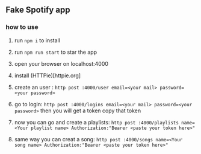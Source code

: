 ## Fake Spotify app

### how to use

1. run `npm i` to install

2.  run `npm run start` to star the app

3. open your browser on localhost:4000

4. install (HTTPie)[httpie.org]

4. create an user :
`http post :4000/user email=<your mail> password=<your password>`

5. go to login: 
`http post :4000/logins email=<your mail> password=<your password>`
then you will get a token
copy that token

6. now you can go and create a playlists:
`http post :4000/playlists name=<Your playlist name> Authorization:"Bearer <paste your token here>"`

7. same way you can creat a song:
`http post :4000/songs name=<Your song name> Authorization:"Bearer <paste your token here>"`
